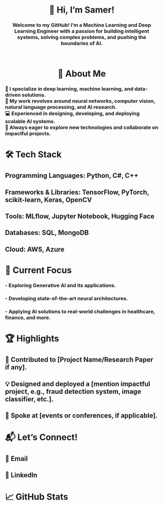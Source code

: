 <div align="center">
  <h1>👋 Hi, I’m Samer!</h1>
<h3> Welcome to my GitHub! I’m a Machine Learning and Deep Learning Engineer with a passion for building intelligent systems, solving complex problems, and pushing the boundaries of AI. </h3>
</div>
<br>
<div align="center">
  <h1> 🌟 About Me   </h1>
</div>
<h3>
🧠 I specialize in deep learning, machine learning, and data-driven solutions.<br>
🔬 My work revolves around neural networks, computer vision, natural language processing, and AI research.<br>
💻 Experienced in designing, developing, and deploying scalable AI systems.<br>
🚀 Always eager to explore new technologies and collaborate on impactful projects.<br>
</h3>

# 🛠️ Tech Stack
## Programming Languages: Python, C#, C++
## Frameworks & Libraries: TensorFlow, PyTorch, scikit-learn, Keras, OpenCV
## Tools: MLflow, Jupyter Notebook, Hugging Face
## Databases: SQL, MongoDB
## Cloud: AWS, Azure

# 🔭 Current Focus
### - Exploring Generative AI and its applications.
### - Developing state-of-the-art neural architectures.
### - Applying AI solutions to real-world challenges in healthcare, finance, and more.

# 🏆 Highlights
## 🏅 Contributed to [Project Name/Research Paper if any].
## 💡 Designed and deployed a [mention impactful project, e.g., fraud detection system, image classifier, etc.].
## 🎤 Spoke at [events or conferences, if applicable].

# 📬 Let’s Connect!
## 📩 Email
## 💼 LinkedIn

# 📈 GitHub Stats


